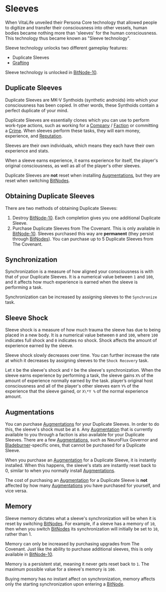 # Sleeves

When VitaLife unveiled their Persona Core technology that allowed people to digitize
and transfer their consciousness into other vessels, human bodies became nothing more
than 'sleeves' for the human consciousness. This technology thus became known as
"Sleeve technology".

Sleeve technology unlocks two different gameplay features:

- Duplicate Sleeves
- [Grafting](grafting.md)

Sleeve technology is unlocked in [BitNode-10](bitnodes.md).

## Duplicate Sleeves

Duplicate Sleeves are MK-V Synthoids (synthetic androids) into which your consciousness
has been copied. In other words, these Synthoids contain a perfect duplicate of your mind.

Duplicate Sleeves are essentially clones which you can use to perform work-type actions,
such as working for a [Company](../basic/companies.md) / [Faction](../basic/factions.md) or committing a [Crime](../basic/crimes.md). When sleeves perform these tasks,
they will earn money, experience, and [Reputation](../basic/reputation.md).

Sleeves are their own individuals, which means they each have their own experience and stats.

When a sleeve earns experience, it earns experience for itself, the player's
original consciousness, as well as all of the player's other sleeves.

Duplicate Sleeves are **not** reset when installing [Augmentations](../basic/augmentations.md), but they are reset
when switching [BitNodes](bitnodes.md).

## Obtaining Duplicate Sleeves

There are two methods of obtaining Duplicate Sleeves:

1. Destroy [BitNode-10](bitnodes.md). Each completion gives you one additional Duplicate Sleeve.
2. Purchase Duplicate Sleeves from The Covenant.
   This is only available in [BitNode-10](bitnodes.md). Sleeves purchased this way are **permanent** (they persist
   through [BitNodes](bitnodes.md)). You can purchase up to 5 Duplicate Sleeves from The Covenant.

## Synchronization

Synchronization is a measure of how aligned your consciousness is with that of your
Duplicate Sleeves. It is a numerical value between `1` and `100`, and it affects how much experience
is earned when the sleeve is performing a task.

Synchronization can be increased by assigning sleeves to the `Synchronize` task.

## Sleeve Shock

Sleeve shock is a measure of how much trauma the sleeve has due to being placed in a new
body. It is a numerical value between `0` and `100`, where `100` indicates full shock and `0` indicates
no shock. Shock affects the amount of experience earned by the sleeve.

Sleeve shock slowly decreases over time. You can further increase the rate at which
it decreases by assigning sleeves to the `Shock Recovery` task.

Let `X` be the sleeve's shock and `Y` be the sleeve's synchronization. When the sleeve earns experience by performing
a task, the sleeve gains `X%` of the amount of experience normally earned by the task. player’s original host consciousness and all of the player's other sleeves
earn `Y%` of the experience that the sleeve gained, or `X\*Y %` of the normal experience amount.

## Augmentations

You can purchase [Augmentations](../basic/augmentations.md) for your Duplicate
Sleeves. In order to do this, the sleeve's shock must be at `0`. Any [Augmentation](../basic/augmentations.md)
that is currently available to you through a faction is also available for your
Duplicate Sleeves. There are a few [Augmentations](../basic/augmentations.md), such as NeuroFlux Governor and
[Bladeburner](bladeburners.md)-specific ones, that cannot be purchased for a Duplicate Sleeve.

When you purchase an [Augmentation](../basic/augmentations.md) for a Duplicate Sleeve, it is instantly installed.
When this happens, the sleeve's stats are instantly reset back to 0, similar to
when you normally install [Augmentations](../basic/augmentations.md).

The cost of purchasing an [Augmentation](../basic/augmentations.md) for a Duplicate Sleeve is **not** affected
by how many [Augmentations](../basic/augmentations.md) you have purchased for yourself, and vice versa.

## Memory

Sleeve memory dictates what a sleeve's synchronization will be when it is reset by
switching [BitNodes](bitnodes.md). For example, if a sleeve has a memory of `10`, then when you
switch [BitNodes](bitnodes.md) its synchronization will initially be set to `10`, rather than 1.

Memory can only be increased by purchasing upgrades from The Covenant. Just like
the ability to purchase additional sleeves, this is only available in [BitNode-10](bitnodes.md).

Memory is a persistent stat, meaning it never gets reset back to `1`.
The maximum possible value for a sleeve's memory is `100`.

Buying memory has no instant affect on synchronization,
memory affects only the starting synchronization upon entering a [BitNode](bitnodes.md).
